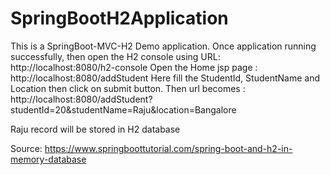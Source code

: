# SpringBootH2Application
This is a SpringBoot-MVC-H2 Demo application.
Once application running successfully, then open the H2 console using URL:  http://localhost:8080/h2-console 
Open the Home jsp page : http://localhost:8080/addStudent
Here fill the StudentId, StudentName and Location then click on submit button. 
Then url becomes : http://localhost:8080/addStudent?studentId=20&studentName=Raju&location=Bangalore

Raju record will be stored in H2 database

Source: https://www.springboottutorial.com/spring-boot-and-h2-in-memory-database
